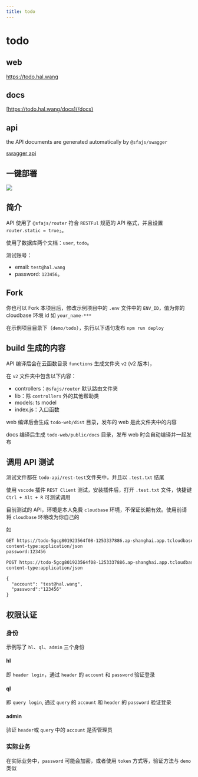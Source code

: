 ```yaml
---
title: todo
---
```


# todo

## web

<https://todo.hal.wang>

## docs

[https://todo.hal.wang/docs](/docs)

## api

the API documents are generated automatically by `@sfajs/swagger`

[swagger api](https://todo-5gcg801923564f08-1253337886.ap-shanghai.service.tcloudbase.com/v2)

## 一键部署

[![](https://main.qcloudimg.com/raw/67f5a389f1ac6f3b4d04c7256438e44f.svg)](https://console.cloud.tencent.com/tcb/env/index?action=CreateAndDeployCloudBaseProject&appUrl=https%3A%2F%2Fgithub.com%2Fhal-wang%2Ftodo&branch=main)

## 简介

API 使用了 `@sfajs/router` 符合 `RESTFul` 规范的 API 格式，并且设置 `router.static = true;`。

使用了数据库两个文档：`user`, `todo`。

测试账号：

- email: `test@hal.wang`
- password: `123456`。

## Fork

你也可以 Fork 本项目后，修改示例项目中的 `.env` 文件中的 `ENV_ID`，值为你的 cloudbase 环境 id 如 `your_name-***`

在示例项目目录下（`demo/todo`），执行以下语句发布 `npm run deploy`

## build 生成的内容

API 编译后会在云函数目录 `functions` 生成文件夹 `v2` (v2 版本)，

在 `v2` 文件夹中包含以下内容：

- controllers：`@sfajs/router` 默认路由文件夹
- lib：除 `controllers` 外的其他帮助类
- models: ts model
- index.js：入口函数

web 编译后会生成 `todo-web/dist` 目录，发布的 web 是此文件夹中的内容

docs 编译后生成 `todo-web/public/docs` 目录，发布 web 时会自动编译并一起发布

## 调用 API 测试

测试文件都在 `todo-api/rest-test`文件夹中，并且以 `.test.txt` 结尾

使用 `vscode` 插件 `REST Client` 测试，安装插件后，打开 `.test.txt` 文件，快捷键 `Ctrl + Alt + R` 可测试调用

目前测试的 API，环境是本人免费 `cloudbase` 环境，不保证长期有效。使用前请将 `cloudbase` 环境改为你自己的

如

```txt
GET https://todo-5gcg801923564f08-1253337886.ap-shanghai.app.tcloudbase.com/v2/user/test@hal.wang
content-type:application/json
password:123456
```

```txt
POST https://todo-5gcg801923564f08-1253337886.ap-shanghai.app.tcloudbase.com/v2/user
content-type:application/json

{
  "account": "test@hal.wang",
  "password":"123456"
}
```

## 权限认证

### 身份

示例写了 `hl`、`ql`、`admin` 三个身份

#### hl

即 `header login`，通过 `header` 的 `account` 和 `password` 验证登录

#### ql

即 `query login`, 通过 `query` 的 `account` 和 `header` 的 `password` 验证登录

#### admin

验证 `header`或 `query` 中的 `account` 是否管理员

### 实际业务

在实际业务中，`password` 可能会加密，或者使用 `token` 方式等，验证方法与 `demo` 类似
